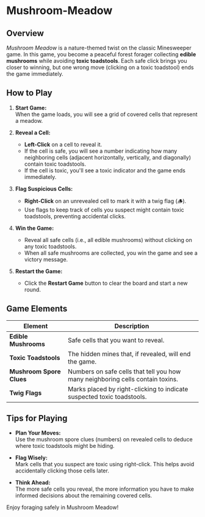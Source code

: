 # Mushroom-Meadow

## Overview

*Mushroom Meadow* is a nature-themed twist on the classic Minesweeper game. In this game, you become a peaceful forest forager collecting **edible mushrooms** while avoiding **toxic toadstools**. Each safe click brings you closer to winning, but one wrong move (clicking on a toxic toadstool) ends the game immediately.

## How to Play

1. **Start Game:**  
   When the game loads, you will see a grid of covered cells that represent a meadow.

2. **Reveal a Cell:**  
   - **Left-Click** on a cell to reveal it.
   - If the cell is safe, you will see a number indicating how many neighboring cells (adjacent horizontally, vertically, and diagonally) contain toxic toadstools.
   - If the cell is toxic, you'll see a toxic indicator and the game ends immediately.

3. **Flag Suspicious Cells:**  
   - **Right-Click** on an unrevealed cell to mark it with a twig flag (🪵).
   - Use flags to keep track of cells you suspect might contain toxic toadstools, preventing accidental clicks.

4. **Win the Game:**  
   - Reveal all safe cells (i.e., all edible mushrooms) without clicking on any toxic toadstools.
   - When all safe mushrooms are collected, you win the game and see a victory message.

5. **Restart the Game:**  
   - Click the **Restart Game** button to clear the board and start a new round.

## Game Elements

| **Element**                | **Description**                                                                 |
|----------------------------|---------------------------------------------------------------------------------|
| **Edible Mushrooms**       | Safe cells that you want to reveal.                                             |
| **Toxic Toadstools**       | The hidden mines that, if revealed, will end the game.                          |
| **Mushroom Spore Clues**   | Numbers on safe cells that tell you how many neighboring cells contain toxins.  |
| **Twig Flags**             | Marks placed by right-clicking to indicate suspected toxic toadstools.           |

## Tips for Playing

- **Plan Your Moves:**  
  Use the mushroom spore clues (numbers) on revealed cells to deduce where toxic toadstools might be hiding.

- **Flag Wisely:**  
  Mark cells that you suspect are toxic using right-click. This helps avoid accidentally clicking those cells later.

- **Think Ahead:**  
  The more safe cells you reveal, the more information you have to make informed decisions about the remaining covered cells.

Enjoy foraging safely in Mushroom Meadow!
